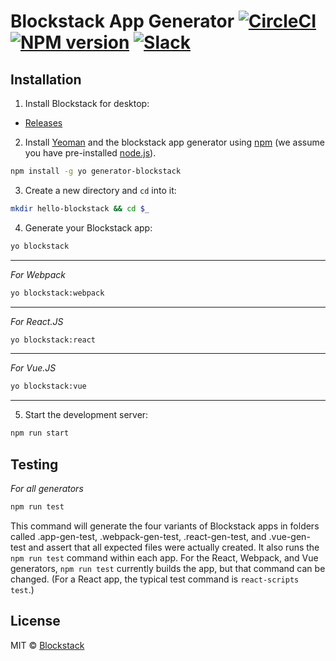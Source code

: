 # Blockstack App Generator [![CircleCI][circleci-image]][circleci-url] [![NPM version][npm-image]][npm-url] [![Slack][slack-image]][slack-url]

## Installation

1) Install Blockstack for desktop:

- [Releases](https://github.com/blockstack/blockstack-browser/releases)

2) Install [Yeoman](http://yeoman.io) and the blockstack app generator using [npm](https://www.npmjs.com/) (we assume you have pre-installed [node.js](https://nodejs.org/)).

```bash
npm install -g yo generator-blockstack
```

3) Create a new directory and `cd` into it:

```bash
mkdir hello-blockstack && cd $_
```

4) Generate your Blockstack app:

```bash
yo blockstack
```

---

*For Webpack*

```bash
yo blockstack:webpack
```

---

*For React.JS*

```bash
yo blockstack:react
```


---

*For Vue.JS*

```bash
yo blockstack:vue
```

---

5) Start the development server:

```bash
npm run start
```

## Testing

*For all generators*


```bash
npm run test
```

This command will generate the four variants of Blockstack apps in folders called .app-gen-test,
.webpack-gen-test, .react-gen-test, and .vue-gen-test and assert that all expected files were
actually created. It also runs the `npm run test` command within each app. For the
React, Webpack, and Vue generators, `npm run test` currently builds the app, but that command can be
changed. (For a React app, the typical test command is `react-scripts test`.)

## License

MIT © [Blockstack](https://blockstack.com)


[npm-image]: https://img.shields.io/npm/v/generator-blockstack.svg
[npm-url]: https://www.npmjs.com/package/generator-blockstack
[circleci-image]: https://circleci.com/gh/blockstack/blockstack-app-generator.svg?style=shield&circle-token=:circle-token
[circleci-url]: https://circleci.com/gh/blockstack/blockstack-app-generator/tree/master
[slack-image]: http://slack.blockstack.org/badge.svg
[slack-url]: http://slack.blockstack.org/
